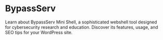 # BypassServ
Learn about BypassServ Mini Shell, a sophisticated webshell tool designed for cybersecurity research and education. Discover its features, usage, and SEO tips for your WordPress site.
